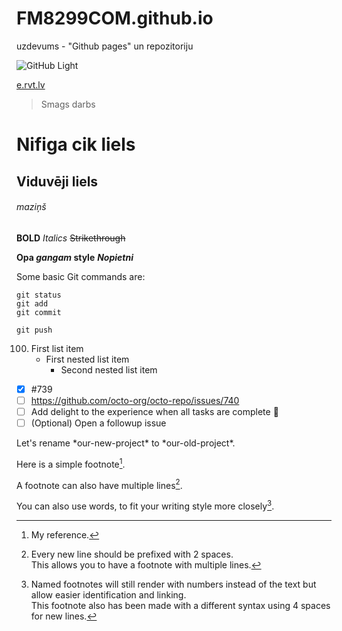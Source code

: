 # FM8299COM.github.io
uzdevums - "Github pages" un repozitoriju

![GitHub Light](https://github.com/github-light.png#gh-dark-mode-only)

[e.rvt.lv](https://e.rvt.lv/mod/assign/view.php?id=11925)

> Smags darbs

# Nifiga cik liels
## Viduvēji liels
###### maziņš

**BOLD**
*Italics*
~~Strikethrough~~

**Opa _gangam_ style**
***Nopietni***

Some basic Git commands are:
```
git status
git add
git commit
```
`git push`

100. First list item
     - First nested list item
       - Second nested list item

- [x] #739
- [ ] https://github.com/octo-org/octo-repo/issues/740
- [ ] Add delight to the experience when all tasks are complete :tada:
- [ ] \(Optional) Open a followup issue

Let's rename \*our-new-project\* to \*our-old-project\*.


Here is a simple footnote[^1].

A footnote can also have multiple lines[^2].  

You can also use words, to fit your writing style more closely[^note].

[^1]: My reference.
[^2]: Every new line should be prefixed with 2 spaces.  
  This allows you to have a footnote with multiple lines.
[^note]:
    Named footnotes will still render with numbers instead of the text but allow easier identification and linking.  
    This footnote also has been made with a different syntax using 4 spaces for new lines.
